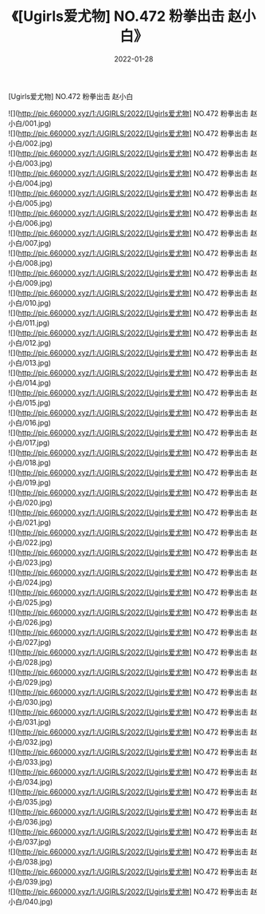 ﻿---
layout: post
title:  《[Ugirls爱尤物] NO.472 粉拳出击 赵小白》
date:   2022-01-28
img: http://pic.660000.xyz/1:/UGIRLS/2022/[Ugirls爱尤物] NO.472 粉拳出击 赵小白/000.jpg
categories: [美女, 清纯, 唯美]
---

[Ugirls爱尤物] NO.472 粉拳出击 赵小白

 ![](http://pic.660000.xyz/1:/UGIRLS/2022/[Ugirls爱尤物] NO.472 粉拳出击 赵小白/001.jpg) <br>![](http://pic.660000.xyz/1:/UGIRLS/2022/[Ugirls爱尤物] NO.472 粉拳出击 赵小白/002.jpg) <br>![](http://pic.660000.xyz/1:/UGIRLS/2022/[Ugirls爱尤物] NO.472 粉拳出击 赵小白/003.jpg) <br>![](http://pic.660000.xyz/1:/UGIRLS/2022/[Ugirls爱尤物] NO.472 粉拳出击 赵小白/004.jpg) <br>![](http://pic.660000.xyz/1:/UGIRLS/2022/[Ugirls爱尤物] NO.472 粉拳出击 赵小白/005.jpg) <br>![](http://pic.660000.xyz/1:/UGIRLS/2022/[Ugirls爱尤物] NO.472 粉拳出击 赵小白/006.jpg) <br>![](http://pic.660000.xyz/1:/UGIRLS/2022/[Ugirls爱尤物] NO.472 粉拳出击 赵小白/007.jpg) <br>![](http://pic.660000.xyz/1:/UGIRLS/2022/[Ugirls爱尤物] NO.472 粉拳出击 赵小白/008.jpg) <br>![](http://pic.660000.xyz/1:/UGIRLS/2022/[Ugirls爱尤物] NO.472 粉拳出击 赵小白/009.jpg) <br>![](http://pic.660000.xyz/1:/UGIRLS/2022/[Ugirls爱尤物] NO.472 粉拳出击 赵小白/010.jpg) <br>![](http://pic.660000.xyz/1:/UGIRLS/2022/[Ugirls爱尤物] NO.472 粉拳出击 赵小白/011.jpg) <br>![](http://pic.660000.xyz/1:/UGIRLS/2022/[Ugirls爱尤物] NO.472 粉拳出击 赵小白/012.jpg) <br>![](http://pic.660000.xyz/1:/UGIRLS/2022/[Ugirls爱尤物] NO.472 粉拳出击 赵小白/013.jpg) <br>![](http://pic.660000.xyz/1:/UGIRLS/2022/[Ugirls爱尤物] NO.472 粉拳出击 赵小白/014.jpg) <br>![](http://pic.660000.xyz/1:/UGIRLS/2022/[Ugirls爱尤物] NO.472 粉拳出击 赵小白/015.jpg) <br>![](http://pic.660000.xyz/1:/UGIRLS/2022/[Ugirls爱尤物] NO.472 粉拳出击 赵小白/016.jpg) <br>![](http://pic.660000.xyz/1:/UGIRLS/2022/[Ugirls爱尤物] NO.472 粉拳出击 赵小白/017.jpg) <br>![](http://pic.660000.xyz/1:/UGIRLS/2022/[Ugirls爱尤物] NO.472 粉拳出击 赵小白/018.jpg) <br>![](http://pic.660000.xyz/1:/UGIRLS/2022/[Ugirls爱尤物] NO.472 粉拳出击 赵小白/019.jpg) <br>![](http://pic.660000.xyz/1:/UGIRLS/2022/[Ugirls爱尤物] NO.472 粉拳出击 赵小白/020.jpg) <br>![](http://pic.660000.xyz/1:/UGIRLS/2022/[Ugirls爱尤物] NO.472 粉拳出击 赵小白/021.jpg) <br>![](http://pic.660000.xyz/1:/UGIRLS/2022/[Ugirls爱尤物] NO.472 粉拳出击 赵小白/022.jpg) <br>![](http://pic.660000.xyz/1:/UGIRLS/2022/[Ugirls爱尤物] NO.472 粉拳出击 赵小白/023.jpg) <br>![](http://pic.660000.xyz/1:/UGIRLS/2022/[Ugirls爱尤物] NO.472 粉拳出击 赵小白/024.jpg) <br>![](http://pic.660000.xyz/1:/UGIRLS/2022/[Ugirls爱尤物] NO.472 粉拳出击 赵小白/025.jpg) <br>![](http://pic.660000.xyz/1:/UGIRLS/2022/[Ugirls爱尤物] NO.472 粉拳出击 赵小白/026.jpg) <br>![](http://pic.660000.xyz/1:/UGIRLS/2022/[Ugirls爱尤物] NO.472 粉拳出击 赵小白/027.jpg) <br>![](http://pic.660000.xyz/1:/UGIRLS/2022/[Ugirls爱尤物] NO.472 粉拳出击 赵小白/028.jpg) <br>![](http://pic.660000.xyz/1:/UGIRLS/2022/[Ugirls爱尤物] NO.472 粉拳出击 赵小白/029.jpg) <br>![](http://pic.660000.xyz/1:/UGIRLS/2022/[Ugirls爱尤物] NO.472 粉拳出击 赵小白/030.jpg) <br>![](http://pic.660000.xyz/1:/UGIRLS/2022/[Ugirls爱尤物] NO.472 粉拳出击 赵小白/031.jpg) <br>![](http://pic.660000.xyz/1:/UGIRLS/2022/[Ugirls爱尤物] NO.472 粉拳出击 赵小白/032.jpg) <br>![](http://pic.660000.xyz/1:/UGIRLS/2022/[Ugirls爱尤物] NO.472 粉拳出击 赵小白/033.jpg) <br>![](http://pic.660000.xyz/1:/UGIRLS/2022/[Ugirls爱尤物] NO.472 粉拳出击 赵小白/034.jpg) <br>![](http://pic.660000.xyz/1:/UGIRLS/2022/[Ugirls爱尤物] NO.472 粉拳出击 赵小白/035.jpg) <br>![](http://pic.660000.xyz/1:/UGIRLS/2022/[Ugirls爱尤物] NO.472 粉拳出击 赵小白/036.jpg) <br>![](http://pic.660000.xyz/1:/UGIRLS/2022/[Ugirls爱尤物] NO.472 粉拳出击 赵小白/037.jpg) <br>![](http://pic.660000.xyz/1:/UGIRLS/2022/[Ugirls爱尤物] NO.472 粉拳出击 赵小白/038.jpg) <br>![](http://pic.660000.xyz/1:/UGIRLS/2022/[Ugirls爱尤物] NO.472 粉拳出击 赵小白/039.jpg) <br>![](http://pic.660000.xyz/1:/UGIRLS/2022/[Ugirls爱尤物] NO.472 粉拳出击 赵小白/040.jpg) <br>